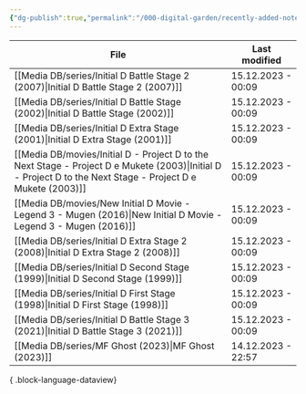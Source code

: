 ```yaml
---
{"dg-publish":true,"permalink":"/000-digital-garden/recently-added-notes/","dgPassFrontmatter":true,"noteIcon":"1","created":"2023-12-14T09:08:44.430+05:30","updated":"2023-12-14T09:12:52.432+05:30"}
---
```


| File                                                                                                                                                            | Last modified      |
| --------------------------------------------------------------------------------------------------------------------------------------------------------------- | ------------------ |
| [[Media DB/series/Initial D Battle Stage 2 (2007)\|Initial D Battle Stage 2 (2007)]]                                                                         | 15.12.2023 - 00:09 |
| [[Media DB/series/Initial D Battle Stage (2002)\|Initial D Battle Stage (2002)]]                                                                             | 15.12.2023 - 00:09 |
| [[Media DB/series/Initial D Extra Stage (2001)\|Initial D Extra Stage (2001)]]                                                                               | 15.12.2023 - 00:09 |
| [[Media DB/movies/Initial D - Project D to the Next Stage - Project D e Mukete (2003)\|Initial D - Project D to the Next Stage - Project D e Mukete (2003)]] | 15.12.2023 - 00:09 |
| [[Media DB/movies/New Initial D Movie - Legend 3 - Mugen (2016)\|New Initial D Movie - Legend 3 - Mugen (2016)]]                                             | 15.12.2023 - 00:09 |
| [[Media DB/series/Initial D Extra Stage 2 (2008)\|Initial D Extra Stage 2 (2008)]]                                                                           | 15.12.2023 - 00:09 |
| [[Media DB/series/Initial D Second Stage (1999)\|Initial D Second Stage (1999)]]                                                                             | 15.12.2023 - 00:09 |
| [[Media DB/series/Initial D First Stage (1998)\|Initial D First Stage (1998)]]                                                                               | 15.12.2023 - 00:09 |
| [[Media DB/series/Initial D Battle Stage 3 (2021)\|Initial D Battle Stage 3 (2021)]]                                                                         | 15.12.2023 - 00:09 |
| [[Media DB/series/MF Ghost (2023)\|MF Ghost (2023)]]                                                                                                         | 14.12.2023 - 22:57 |

{ .block-language-dataview}